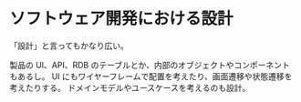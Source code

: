 # ソフトウェア開発における設計

「設計」と言ってもかなり広い。

製品の UI、API、RDB のテーブルとか、内部のオブジェクトやコンポーネントもあるし。
UI にもワイヤーフレームで配置を考えたり、画面遷移や状態遷移を考えたりする。
ドメインモデルやユースケースを考えるのも設計。
